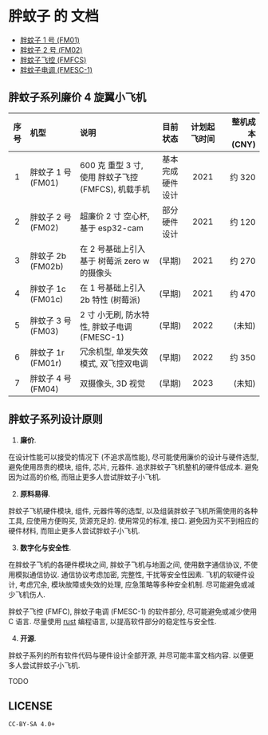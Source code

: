 <!-- lang: zh_CN -->
<!-- fm01/doc/ -->

# 胖蚊子 的 文档

+ [胖蚊子 1 号 (FM01)](fm01/)
+ [胖蚊子 2 号 (FM02)](fm02/)
+ [胖蚊子飞控 (FMFCS)](fmfcs/)
+ [胖蚊子电调 (FMESC-1)](fmesc-1/)


## 胖蚊子系列廉价 4 旋翼小飞机

| 序号 | 机型 | 说明 | 目前状态 | 计划起飞时间 | 整机成本 (CNY) |
| :--: | :-- | :--- | :-----: | :---------: | ------------: |
| 1 | 胖蚊子 1 号  (FM01) | 600 克 重型 3 寸, 使用 胖蚊子飞控 (FMFCS), 机载手机 | 基本完成硬件设计 | 2021 | 约 320 |
| 2 | 胖蚊子 2 号  (FM02) | 超廉价 2 寸 空心杯, 基于 esp32-cam | 部分硬件设计 | 2021 | 约 120 |
| 3 | 胖蚊子 2b  (FM02b) | 在 2 号基础上引入基于 树莓派 zero w 的摄像头 | (早期) | 2021 | 约 270 |
| 4 | 胖蚊子 1c  (FM01c) | 在 1 号基础上引入 2b 特性 (树莓派) | (早期) | 2021 | 约 470 |
| 5 | 胖蚊子 3 号  (FM03) | 2 寸 小无刷, 防水特性, 胖蚊子电调 (FMESC-1) | (早期) | 2022 | (未知) |
| 6 | 胖蚊子 1r  (FM01r) | 冗余机型, 单发失效模式, 双飞控双电调 | (早期) | 2022 | 约 350 |
| 7 | 胖蚊子 4 号  (FM04) | 双摄像头, 3D 视觉 | (早期) | 2023 | (未知) |


## 胖蚊子系列设计原则

1. **廉价**.

  在设计性能可以接受的情况下 (不追求高性能), 尽可能使用廉价的设计与硬件选型, 避免使用昂贵的模块, 组件, 芯片, 元器件.
  追求胖蚊子飞机整机的硬件低成本.
  避免因为过高的价格, 而阻止更多人尝试胖蚊子小飞机.

2. **原料易得**.

  胖蚊子飞机硬件模块, 组件, 元器件等的选型, 以及组装胖蚊子飞机所需使用的各种工具, 应使用方便购买, 货源充足的.
  使用常见的标准, 接口.
  避免因为买不到相应的硬件材料, 而阻止更多人尝试胖蚊子小飞机.

3. **数字化与安全性**.

  在胖蚊子飞机的各硬件模块之间, 胖蚊子飞机与地面之间, 使用数字通信协议, 不使用模拟通信协议.
  通信协议考虑加密, 完整性, 干扰等安全性因素.
  飞机的软硬件设计, 考虑冗余, 模块故障或失效的处理, 应急策略等多种安全机制.
  尽可能避免或减少飞机伤人.

  胖蚊子飞控 (FMFC), 胖蚊子电调 (FMESC-1) 的软件部分, 尽可能避免或减少使用 C 语言.
  尽量使用 [rust](https://www.rust-lang.org/) 编程语言, 以提高软件部分的稳定性与安全性.

4. **开源**.

  胖蚊子系列的所有软件代码与硬件设计全部开源, 并尽可能丰富文档内容.
  以便更多人尝试胖蚊子小飞机.


TODO


## LICENSE

`CC-BY-SA 4.0+`
